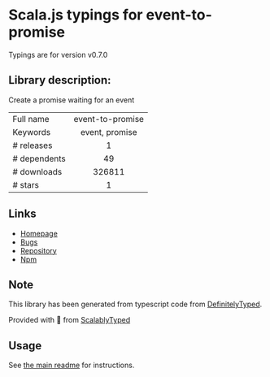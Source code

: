 
# Scala.js typings for event-to-promise

Typings are for version v0.7.0

## Library description:
Create a promise waiting for an event

|                    |                 |
| ------------------ | :-------------: |
| Full name          | event-to-promise |
| Keywords           | event, promise |
| # releases         | 1 |
| # dependents       | 49 |
| # downloads        | 326811 |
| # stars            | 1 |

## Links
- [Homepage](https://github.com/JsCommunity/event-to-promise)
- [Bugs](https://github.com/JsCommunity/event-to-promise/issues)
- [Repository](https://github.com/JsCommunity/event-to-promise)
- [Npm](https://www.npmjs.com/package/event-to-promise)
    


## Note
This library has been generated from typescript code from [DefinitelyTyped](https://definitelytyped.org).

Provided with :purple_heart: from [ScalablyTyped](https://github.com/oyvindberg/ScalablyTyped)

## Usage
See [the main readme](../../readme.md) for instructions.


